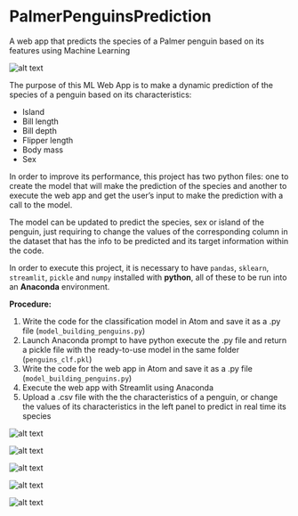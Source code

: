 # PalmerPenguinsPrediction
A web app that predicts the species of a Palmer penguin based on its features using Machine Learning

![alt text][image]

[image]: https://images.unsplash.com/photo-1462888210965-cdf193fb74de?ixlib=rb-1.2.1&ixid=eyJhcHBfaWQiOjEyMDd9&auto=format&fit=crop&w=967&q=80 "Photo by Jay Ruzesky on Unsplash"

The purpose of this ML Web App is to make a dynamic prediction of the species of a penguin based on its characteristics:

* Island
* Bill length
* Bill depth
* Flipper length
* Body mass
* Sex

In order to improve its performance, this project has two python files: one to create the model that will make the prediction of the species and another to execute the web app and get the user’s input to make the prediction with a call to the model.

The model can be updated to predict the species, sex or island of the penguin, just requiring to change the values of the corresponding column in the dataset that has the info to be predicted and its target information within the code.

In order to execute this project, it is necessary to have `pandas`, `sklearn`, `streamlit`, `pickle` and `numpy` installed with **python**, all of these to be run into an **Anaconda** environment.

**Procedure:**

1. Write the code for the classification model in Atom and save it as a .py file (`model_building_penguins.py`)
2. Launch Anaconda prompt to have python execute the .py file and return a pickle file with the ready-to-use model in the same folder (`penguins_clf.pkl`)
3. Write the code for the web app in Atom and save it as a .py file (`model_building_penguins.py`)
4. Execute the web app with Streamlit using Anaconda
5. Upload a .csv file with the the characteristics of a penguin, or change the values of its characteristics in the left panel to predict in real time its species

![alt text][image1]

[image1]: https://github.com/jzambrano-xyz/PalmerPenguinsPrediction/blob/master/PenguinsModelBuilding.jpg "Code for the model"

![alt text][image2]

[image2]: https://github.com/jzambrano-xyz/PalmerPenguinsPrediction/blob/master/PenguinsPickle.jpg "Creation of the pickle (model)"

![alt text][image3]

[image3]: https://github.com/jzambrano-xyz/PalmerPenguinsPrediction/blob/master/WebAppPenguins.jpg "Code for the Web app"

![alt text][image4]

[image4]: https://github.com/jzambrano-xyz/PalmerPenguinsPrediction/blob/master/StreamlitPenguins.jpg "Execution of the Web app using Streamlit"

![alt text][image5]

[image5]: https://github.com/jzambrano-xyz/PalmerPenguinsPrediction/blob/master/PalmerPenguins.gif "Web app running on Streamlit"


